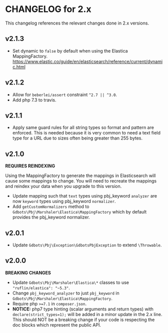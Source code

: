 # CHANGELOG for 2.x
This changelog references the relevant changes done in 2.x versions.


## v2.1.3
* Set dynamic to `false` by default when using the Elastica MappingFactory. https://www.elastic.co/guide/en/elasticsearch/reference/current/dynamic.html


## v2.1.2
* Allow for `beberlei/assert` constraint `^2.7 || ^3.0`.
* Add php 7.3 to travis.


## v2.1.1
* Apply same guard rules for all string types so format and pattern are enforced. This is needed because it is very common to need a text field type for a URL due to sizes often being greater than 255 bytes.


## v2.1.0
__REQUIRES REINDEXING__

Using the MappingFactory to generate the mappings in Elasticsearch will cause some mappings to change.  You will need to recreate the mappings and reindex your data when you upgrade to this version.

* Update mapping such that `text` types using pbj_keyword `analyzer` are now `keyword` types using pbj_keyword `normalizer`.
* Add `getCustomNormalizers` method to `Gdbots\Pbj\Marshaler\Elastica\MappingFactory` which by default provides the pbj_keyword normalizer.


## v2.0.1
* Update `Gdbots\Pbj\Exception\GdbotsPbjException` to extend `\Throwable`.


## v2.0.0
__BREAKING CHANGES__

* Update `Gdbots\Pbj\Marshaler\Elastica\*` classes to use `"ruflin/elastica": "~5.3"`.
* Change `pbj_keyword_analyzer` to just `pbj_keyword` in `Gdbots\Pbj\Marshaler\Elastica\MappingFactory`.
* Require php `>=7.1` in `composer.json`.
* __NOTICE:__ php7 type hinting (scalar arguments and return types) with `declare(strict_types=1);`
  will be added in a minor update in the 2.x line. This should NOT be a breaking change if your 
  code is respecting the doc blocks which represent the public API.
